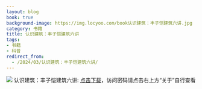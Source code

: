 ```yaml
---
layout: blog
book: true
background-image: https://img.locyoo.com/book认识建筑：丰子恺建筑六讲.jpg
category: 书籍
title: 认识建筑：丰子恺建筑六讲
tags:
- 书籍
- 科普
redirect_from:
  - /2024/03/认识建筑：丰子恺建筑六讲/
---
```

![](https://img.locyoo.com/book认识建筑：丰子恺建筑六讲.jpg)
认识建筑：丰子恺建筑六讲: <a name = "ref1" href="https://url18.ctfile.com/f/50983618-1319973979-a9518a?p=3619">点击下载</a>，访问密码请点击右上方“关于”自行查看